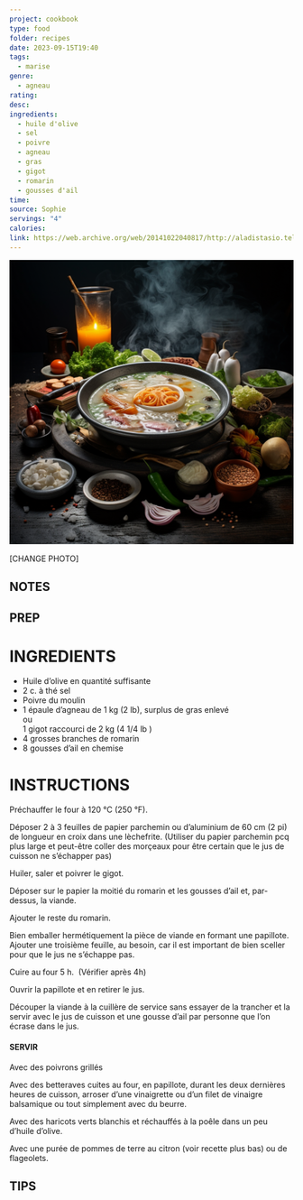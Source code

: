 ```yaml
---
project: cookbook
type: food
folder: recipes
date: 2023-09-15T19:40
tags:
  - marise
genre:
  - agneau
rating: 
desc: 
ingredients:
  - huile d'olive
  - sel
  - poivre
  - agneau
  - gras
  - gigot
  - romarin
  - gousses d'ail
time: 
source: Sophie
servings: "4"
calories: 
link: https://web.archive.org/web/20141022040817/http://aladistasio.telequebec.tv/recettes/recette.aspx?id=428
---
```


![IMAGE](_default.png)


[CHANGE PHOTO]


## NOTES




## PREP


# INGREDIENTS

- Huile d’olive en quantité suffisante
- 2 c. à thé sel
- Poivre du moulin
- 1 épaule d’agneau de 1 kg (2 lb), surplus de gras enlevé  
    ou  
    1 gigot raccourci de 2 kg (4 1/4 lb )
- 4 grosses branches de romarin
- 8 gousses d’ail en chemise



# INSTRUCTIONS

Préchauffer le four à 120 °C (250 °F).

Déposer 2 à 3 feuilles de papier parchemin ou d’aluminium de 60 cm (2 pi) de longueur en croix dans une lèchefrite. (Utiliser du papier parchemin pcq plus large et peut-être coller des morçeaux pour être certain que le jus de cuisson ne s’échapper pas)

Huiler, saler et poivrer le gigot.

Déposer sur le papier la moitié du romarin et les gousses d’ail et, par-dessus, la viande. 

Ajouter le reste du romarin.

Bien emballer hermétiquement la pièce de viande en formant une papillote. Ajouter une troisième feuille, au besoin, car il est important de bien sceller pour que le jus ne s’échappe pas.

Cuire au four 5 h.  (Vérifier après 4h)

Ouvrir la papillote et en retirer le jus.

Découper la viande à la cuillère de service sans essayer de la trancher et la servir avec le jus de cuisson et une gousse d’ail par personne que l’on écrase dans le jus.


#### SERVIR

Avec des poivrons grillés  

Avec des betteraves cuites au four, en papillote, durant les deux dernières heures de cuisson, arroser d’une vinaigrette ou d’un filet de vinaigre balsamique ou tout simplement avec du beurre.

Avec des haricots verts blanchis et réchauffés à la poêle dans un peu d’huile d’olive.

Avec une purée de pommes de terre au citron (voir recette plus bas) ou de flageolets.


## TIPS



